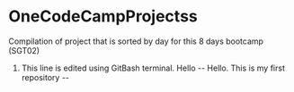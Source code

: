 # OneCodeCampProjectss
Compilation of project that is sorted by day for this 8 days bootcamp (SGT02)

1. This line is edited using GitBash terminal. Hello
-- Hello. This is my first repository --
